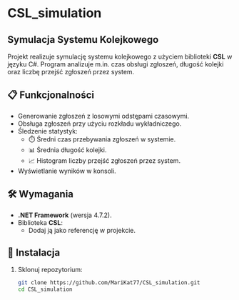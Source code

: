 # CSL_simulation

## Symulacja Systemu Kolejkowego

Projekt realizuje symulację systemu kolejkowego z użyciem biblioteki **CSL** w języku C#. Program analizuje m.in. czas obsługi zgłoszeń, długość kolejki oraz liczbę przejść zgłoszeń przez system.

## 📋 Funkcjonalności

- Generowanie zgłoszeń z losowymi odstępami czasowymi.
- Obsługa zgłoszeń przy użyciu rozkładu wykładniczego.
- Śledzenie statystyk:
  - ⏱️ Średni czas przebywania zgłoszeń w systemie.
  - 📊 Średnia długość kolejki.
  - 📈 Histogram liczby przejść zgłoszeń przez system.
- Wyświetlanie wyników w konsoli.

## 🛠️ Wymagania

- **.NET Framework** (wersja 4.7.2).
- Biblioteka **CSL**:
  - Dodaj ją jako referencję w projekcie.

## 🚀 Instalacja

1. Sklonuj repozytorium:
   ```bash
   git clone https://github.com/MariKat77/CSL_simulation.git
   cd CSL_simulation
   ```
